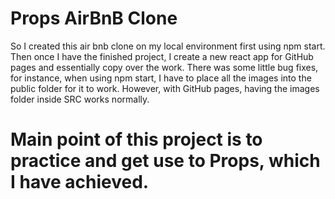 # Props AirBnB Clone

So I created this air bnb clone on my local environment first using npm start. Then once I have the finished project, I create a new react app for GitHub pages and essentially copy over the work. There was some little bug fixes, for instance, when using npm start, I have to place all the images into the public folder for it to work. However, with GitHub pages, having the images folder inside SRC works normally.

# Main point of this project is to practice and get use to Props, which I have achieved. 

